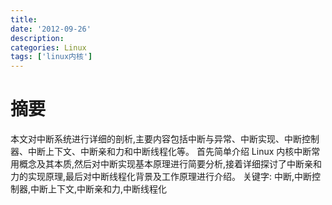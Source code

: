 ```yaml
---
title:
date: '2012-09-26'
description:
categories: Linux
tags: ['linux内核']
---
```

摘要
==========
本文对中断系统进行详细的剖析,主要内容包括中断与异常、中断实现、中断控制器、中断上下文、中断亲和力和中断线程化等。
首先简单介绍 Linux 内核中断常用概念及其本质,然后对中断实现基本原理进行简要分析,接着详细探讨了中断亲和力的实现原理,最后对中断线程化背景及工作原理进行介绍。
关键字: 中断,中断控制器,中断上下文,中断亲和力,中断线程化

